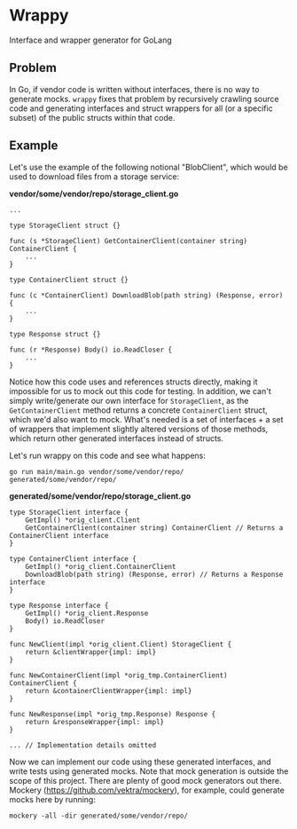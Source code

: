 # Wrappy

Interface and wrapper generator for GoLang

## Problem

In Go, if vendor code is written without interfaces, there is no way to generate mocks. `wrappy` fixes that problem by
recursively crawling source code and generating interfaces and struct wrappers for all (or a specific subset) of the public
structs within that code.

## Example

Let's use the example of the following notional "BlobClient", which would be used to download files from a storage service:

**vendor/some/vendor/repo/storage_client.go**
```
...

type StorageClient struct {}

func (s *StorageClient) GetContainerClient(container string) ContainerClient {
	...
}

type ContainerClient struct {}

func (c *ContainerClient) DownloadBlob(path string) (Response, error) {
	...
}

type Response struct {}

func (r *Response) Body() io.ReadCloser {
	...
}
```

Notice how this code uses and references structs directly, making it impossible for us to mock out this code for testing.
In addition, we can't simply write/generate our own interface for `StorageClient`, as the `GetContainerClient` method returns
a concrete `ContainerClient` struct, which we'd also want to mock. What's needed is a set of interfaces + a set of wrappers
that implement slightly altered versions of those methods, which return other generated interfaces instead of structs.

Let's run wrappy on this code and see what happens:

`go run main/main.go vendor/some/vendor/repo/ generated/some/vendor/repo/`

**generated/some/vendor/repo/storage_client.go**
```
type StorageClient interface {
	GetImpl() *orig_client.Client
	GetContainerClient(container string) ContainerClient // Returns a ContainerClient interface
}

type ContainerClient interface {
	GetImpl() *orig_client.ContainerClient
	DownloadBlob(path string) (Response, error) // Returns a Response interface
}

type Response interface {
	GetImpl() *orig_client.Response
	Body() io.ReadCloser
}

func NewClient(impl *orig_client.Client) StorageClient {
	return &clientWrapper{impl: impl}
}

func NewContainerClient(impl *orig_tmp.ContainerClient) ContainerClient {
	return &containerClientWrapper{impl: impl}
}

func NewResponse(impl *orig_tmp.Response) Response {
	return &responseWrapper{impl: impl}
}

... // Implementation details omitted

```

Now we can implement our code using these generated interfaces, and write tests using generated mocks. Note that mock
generation is outside the scope of this project. There are plenty of good mock generators out there. Mockery
(https://github.com/vektra/mockery), for example, could generate mocks here by running:

`mockery -all -dir generated/some/vendor/repo/`
